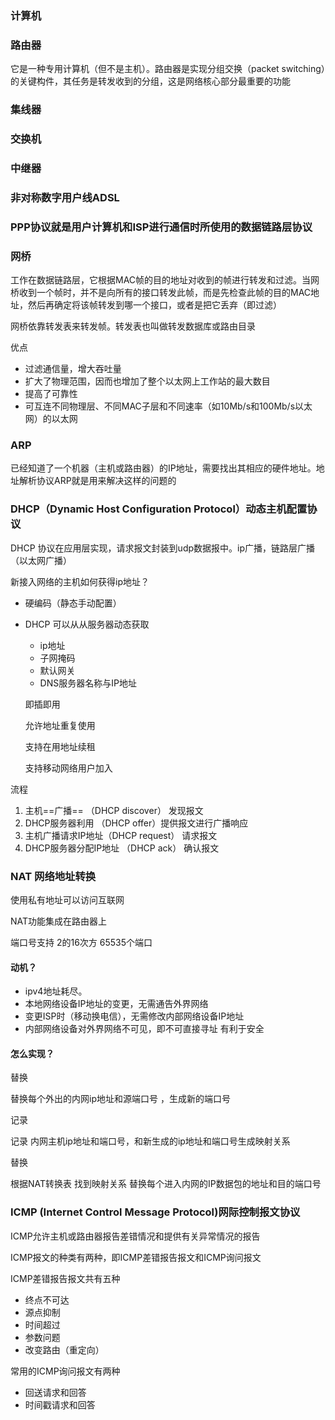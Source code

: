 ### 计算机

### 路由器

它是一种专用计算机（但不是主机）。路由器是实现分组交换（packet switching）的关键构件，其任务是转发收到的分组，这是网络核心部分最重要的功能

### 集线器

### 交换机

### 中继器

### 非对称数字用户线ADSL

### PPP协议就是用户计算机和ISP进行通信时所使用的数据链路层协议

### 网桥 

工作在数据链路层，它根据MAC帧的目的地址对收到的帧进行转发和过滤。当网桥收到一个帧时，并不是向所有的接口转发此帧，而是先检查此帧的目的MAC地址，然后再确定将该帧转发到哪一个接口，或者是把它丢弃（即过滤）

网桥依靠转发表来转发帧。转发表也叫做转发数据库或路由目录

优点

- 过滤通信量，增大吞吐量
- 扩大了物理范围，因而也增加了整个以太网上工作站的最大数目
- 提高了可靠性
- 可互连不同物理层、不同MAC子层和不同速率（如10Mb/s和100Mb/s以太网）的以太网



### ARP

已经知道了一个机器（主机或路由器）的IP地址，需要找出其相应的硬件地址。地址解析协议ARP就是用来解决这样的问题的



### DHCP（Dynamic Host Configuration Protocol）动态主机配置协议 

DHCP 协议在应用层实现，请求报文封装到udp数据报中。ip广播，链路层广播（以太网广播）

新接入网络的主机如何获得ip地址？

- 硬编码（静态手动配置）

- DHCP 可以从从服务器动态获取

  - ip地址
  - 子网掩码
  - 默认网关
  - DNS服务器名称与IP地址

  即插即用

  允许地址重复使用

  支持在用地址续租

  支持移动网络用户加入

流程

1. 主机==广播== （DHCP discover） 发现报文
2. DHCP服务器利用 （DHCP offer）提供报文进行广播响应
3. 主机广播请求IP地址（DHCP request） 请求报文
4. DHCP服务器分配IP地址 （DHCP ack） 确认报文



### NAT 网络地址转换

使用私有地址可以访问互联网

NAT功能集成在路由器上

端口号支持 2的16次方 65535个端口

#### 动机？

- ipv4地址耗尽。
- 本地网络设备IP地址的变更，无需通告外界网络
- 变更ISP时（移动换电信），无需修改内部网络设备IP地址
- 内部网络设备对外界网络不可见，即不可直接寻址 有利于安全 

#### 怎么实现？

替换

替换每个外出的内网ip地址和源端口号 ，生成新的端口号

记录

记录 内网主机ip地址和端口号，和新生成的ip地址和端口号生成映射关系

替换

根据NAT转换表 找到映射关系 替换每个进入内网的IP数据包的地址和目的端口号



### ICMP (Internet Control Message Protocol)网际控制报文协议

ICMP允许主机或路由器报告差错情况和提供有关异常情况的报告

ICMP报文的种类有两种，即ICMP差错报告报文和ICMP询问报文

ICMP差错报告报文共有五种

- 终点不可达
-  源点抑制 
- 时间超过
- 参数问题 
- 改变路由（重定向）

常用的ICMP询问报文有两种

- 回送请求和回答
- 时间戳请求和回答

